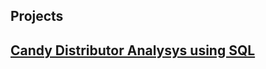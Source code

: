## Projects
## [Candy Distributor Analysys using SQL](https://github.com/OlgaRaynor/Projects/tree/main/US-candy_distributor_sql)
